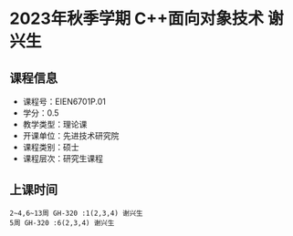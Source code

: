 # 2023年秋季学期 C++面向对象技术 谢兴生






## 课程信息

- 课程号：EIEN6701P.01
- 学分：0.5
- 教学类型：理论课
- 开课单位：先进技术研究院
- 课程类别：硕士
- 课程层次：研究生课程

## 上课时间

```
2~4,6~13周 GH-320 :1(2,3,4) 谢兴生
5周 GH-320 :6(2,3,4) 谢兴生
```

